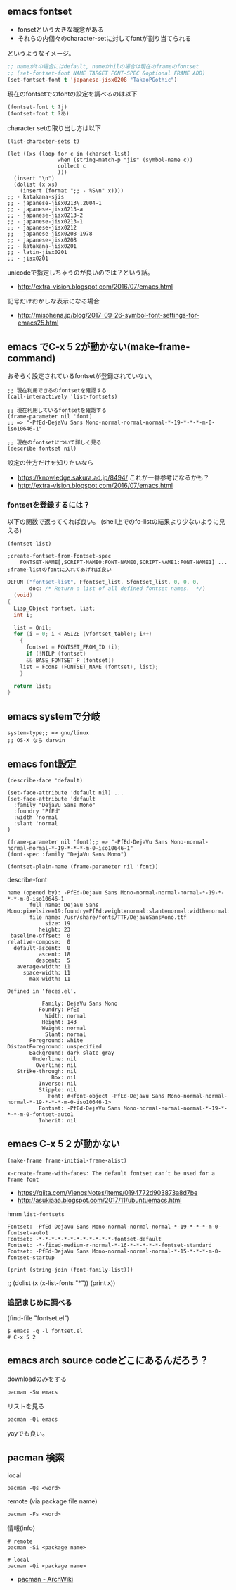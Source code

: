 ## emacs fontset

- fonsetという大きな概念がある
- それらの内個々のcharacter-setに対してfontが割り当てられる

というようなイメージ。

```lisp
;; nameがtの場合にはdefault, nameがnilの場合は現在のframeのfontset
;; (set-fontset-font NAME TARGET FONT-SPEC &optional FRAME ADD)
(set-fontset-font t 'japanese-jisx0208 "TakaoPGothic")
```

現在のfontsetでのfontの設定を調べるのは以下

```lisp
(fontset-font t ?j)
(fontset-font t ?あ)
```

character setの取り出し方は以下

```
(list-character-sets t)
```

```
(let ((xs (loop for c in (charset-list)
                when (string-match-p "jis" (symbol-name c))
                collect c
                )))
  (insert "\n")
  (dolist (x xs)
    (insert (format ";; - %S\n" x))))
;; - katakana-sjis
;; - japanese-jisx0213\.2004-1
;; - japanese-jisx0213-a
;; - japanese-jisx0213-2
;; - japanese-jisx0213-1
;; - japanese-jisx0212
;; - japanese-jisx0208-1978
;; - japanese-jisx0208
;; - katakana-jisx0201
;; - latin-jisx0201
;; - jisx0201
```

unicodeで指定しちゃうのが良いのでは？という話。

- http://extra-vision.blogspot.com/2016/07/emacs.html

記号だけおかしな表示になる場合

- http://misohena.jp/blog/2017-09-26-symbol-font-settings-for-emacs25.html

## emacs でC-x 5 2が動かない(make-frame-command)

おそらく設定されているfontsetが登録されていない。

```
;; 現在利用できるのfontsetを確認する
(call-interactively 'list-fontsets)

;; 現在利用しているfontsetを確認する
(frame-parameter nil 'font)
;; => "-PfEd-DejaVu Sans Mono-normal-normal-normal-*-19-*-*-*-m-0-iso10646-1"

;; 現在のfontsetについて詳しく見る
(describe-fontset nil)
```

設定の仕方だけを知りたいなら

- https://knowledge.sakura.ad.jp/8494/ これが一番参考になるかも？
- http://extra-vision.blogspot.com/2016/07/emacs.html

### fontsetを登録するには？

以下の関数で返ってくれば良い。 (shell上でのfc-listの結果より少ないように見える)

```
(fontset-list)

;create-fontset-from-fontset-spec
	FONTSET-NAME[,SCRIPT-NAME0:FONT-NAME0,SCRIPT-NAME1:FONT-NAME1] ...
;frame-listのfontに入れてあげれば良い
```

```c
DEFUN ("fontset-list", Ffontset_list, Sfontset_list, 0, 0, 0,
       doc: /* Return a list of all defined fontset names.  */)
  (void)
{
  Lisp_Object fontset, list;
  int i;

  list = Qnil;
  for (i = 0; i < ASIZE (Vfontset_table); i++)
    {
      fontset = FONTSET_FROM_ID (i);
      if (!NILP (fontset)
	  && BASE_FONTSET_P (fontset))
	list = Fcons (FONTSET_NAME (fontset), list);
    }

  return list;
}
```

## emacs systemで分岐

```
system-type;; => gnu/linux
;; OS-X なら darwin
```

## emacs font設定

```
(describe-face 'default)

(set-face-attribute 'default nil) ...
(set-face-attribute 'default
  :family "DejaVu Sans Mono"
  :foundry "PfEd"
  :width 'normal
  :slant 'normal
) 

(frame-parameter nil 'font);; => "-PfEd-DejaVu Sans Mono-normal-normal-normal-*-19-*-*-*-m-0-iso10646-1"
(font-spec :family "DejaVu Sans Mono")

(fontset-plain-name (frame-parameter nil 'font))
```

describe-font

```
name (opened by): -PfEd-DejaVu Sans Mono-normal-normal-normal-*-19-*-*-*-m-0-iso10646-1
       full name: DejaVu Sans Mono:pixelsize=19:foundry=PfEd:weight=normal:slant=normal:width=normal:spacing=100:scalable=true
       file name: /usr/share/fonts/TTF/DejaVuSansMono.ttf
            size: 19
          height: 23
 baseline-offset:  0
relative-compose:  0
  default-ascent:  0
          ascent: 18
         descent:  5
   average-width: 11
     space-width: 11
       max-width: 11
```

```
Defined in ‘faces.el’.

           Family: DejaVu Sans Mono
          Foundry: PfEd
            Width: normal
           Height: 143
           Weight: normal
            Slant: normal
       Foreground: white
DistantForeground: unspecified
       Background: dark slate gray
        Underline: nil
         Overline: nil
   Strike-through: nil
              Box: nil
          Inverse: nil
          Stipple: nil
             Font: #<font-object -PfEd-DejaVu Sans Mono-normal-normal-normal-*-19-*-*-*-m-0-iso10646-1>
          Fontset: -PfEd-DejaVu Sans Mono-normal-normal-normal-*-19-*-*-*-m-0-fontset-auto1
          Inherit: nil
```

## emacs C-x 5 2 が動かない

```lisp
(make-frame frame-initial-frame-alist)
```

```
x-create-frame-with-faces: The default fontset can’t be used for a frame font
```

- https://qiita.com/VienosNotes/items/0194772d903873a8d7be
- http://asukiaaa.blogspot.com/2017/11/ubuntuemacs.html

hmm `list-fontsets`

```
Fontset: -PfEd-DejaVu Sans Mono-normal-normal-normal-*-19-*-*-*-m-0-fontset-auto1
Fontset: -*-*-*-*-*-*-*-*-*-*-*-*-fontset-default
Fontset: -*-fixed-medium-r-normal-*-16-*-*-*-*-*-fontset-standard
Fontset: -PfEd-DejaVu Sans Mono-normal-normal-normal-*-15-*-*-*-m-0-fontset-startup
```

```
(print (string-join (font-family-list)))
```

;; (dolist (x (x-list-fonts "*")) (print x))

### 追記まじめに調べる

(find-file "fontset.el")

```console
$ emacs -q -l fontset.el
# C-x 5 2
```

## emacs arch source codeどこにあるんだろう？

downloadのみをする

```
pacman -Sw emacs
```

リストを見る

```
pacman -Ql emacs
```

yayでも良い。

## pacman 検索

local

```
pacman -Qs <word>
```

remote (via package file name)

```
pacman -Fs <word>
```

情報(info)

```
# remote
pacman -Si <package name>

# local
pacman -Qi <package name>
```

- [pacman - ArchWiki](https://wiki.archlinux.jp/index.php/Pacman "pacman - ArchWiki")
